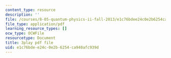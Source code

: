```yaml
---
content_type: resource
description: ''
file: /courses/8-05-quantum-physics-ii-fall-2013/e1c76bdee24c0e2b6254ca940afc939d_ZTNip78TUvA.pdf
file_type: application/pdf
learning_resource_types: []
ocw_type: OCWFile
resourcetype: Document
title: 3play pdf file
uid: e1c76bde-e24c-0e2b-6254-ca940afc939d
---
```

